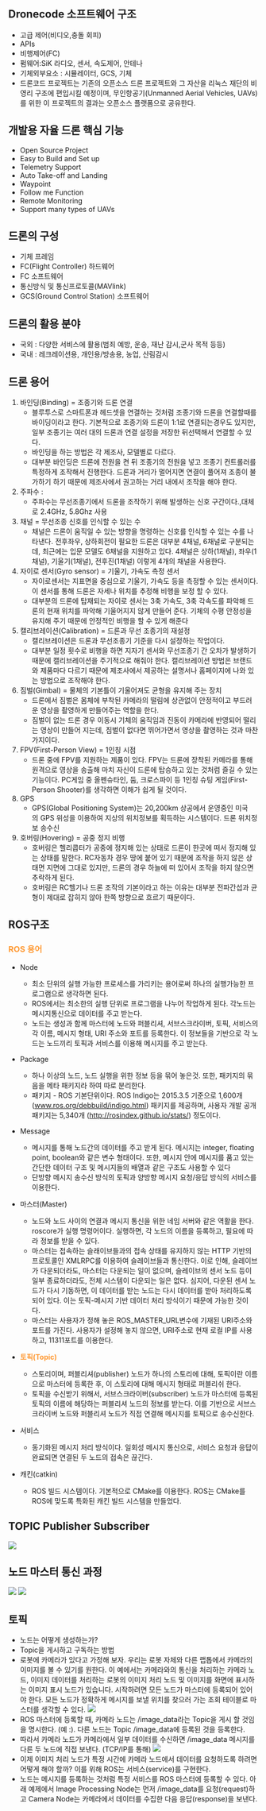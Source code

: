 ## Dronecode 소프트웨어 구조
- 고급 제어(비디오,충돌 회피)
- APIs
- 비행제어(FC)
- 펌웨어:SiK 라디오, 센서, 속도제어, 안테나
- 기체외부요소 : 시뮬레이터, GCS, 기체
- 드론코드 프로젝트는 기존의 오픈소스 드론 프로젝트와 그 자산을 리눅스 재단의 비영리 구조에 편입시킬 예정이며, 무인항공기(Unmanned Aerial Vehicles, UAVs)를 위한 이 프로젝트의 결과는 오픈소스 플랫폼으로 공유한다.


## 개발용 자율 드론 핵심 기능
- Open Source Project
- Easy to Build and Set up
- Telemetry Support
- Auto Take-off and Landing
- Waypoint
- Follow me Function
- Remote Monitoring
- Support many types of UAVs

## 드론의 구성
- 기체 프레임
- FC(Flight Controller) 하드웨어
- FC 소프트웨어
- 통신방식 및 통신프로토콜(MAVlink)
- GCS(Ground Control Station) 소프트웨어

## 드론의 활용 분야
- 국외 :  다양한 서비스에 활용(범죄 예방, 운송, 재난 감시,군사 목적 등등)
- 국내 : 레크레이션용, 개인용/방송용, 농업, 산림감시  

## 드론 용어
1. 바인딩(Binding) = 조종기와 드론 연결
   - 블루투스로 스마트폰과 헤드셋을 연결하는 것처럼 조종기와 드론을 연결할때를 바이딩이라고 한다. 기본적으로 조종기와 드론이 1:1로 연결되는경우도 있지만, 일부 조종기는 여러 대의 드론과 연결 설정을 저장한 뒤선택해서 연결할 수 있다.
   - 바인딩을 하는 방법은 각 제조사, 모델별로 다르다.
   - 대부분 바인딩은 드론에 전원을 켠 뒤 조종기의 전원을 넣고 조종기 컨트롤러를 특정하게 조작해서 진행한다. 드론과 거리가 멀어지면 연결이 풀어져 조종이 불가하기 하기 때문에 제조사에서 권고하는 거리 내에서 조작을 해야 한다. 
2. 주파수 :
   - 주파수는 무선조종기에서 드론을 조작하기 위해 발생하는 신호 구간이다.,대체로 2.4GHz, 5.8Ghz 사용
3. 채널  = 무선조종 신호를 인식할 수 있는 수
   - 채널은 드론이 움직일 수 있는 방향을 명령하는 신호를 인식할 수 있는 수를 나타낸다. 전후좌우, 상하회전이 필요한 드론은 대부분 4채널, 6채널로 구분되는데, 최근에는 입문 모델도 6채널을 지원하고 있다. 4채널은 상하(1채널), 좌우(1채널), 기울기(1채널), 전후진(1채널) 이렇게 4개의 채널을 사용한다.
4. 자이로 센서(Gyro sensor) = 기울기, 가속도 측정 센서
   - 자이로센서는 지표면을 중심으로 기울기, 가속도 등을 측정할 수 있는 센서이다. 이 센서를 통해 드론은 자세나 위치를 추정해 비행을 보정 할 수 있다.
   - 대부분의 드론에 탑재되는 자이로 센서는 3축 가속도, 3축 각속도를 파악해 드론의 현재 위치를 파악해 기울어지지 않게 만들어 준다. 기체의 수평 안정성을 유지해 주기 때문에 안정적인 비행을 할 수 있게 해준다
5. 캘리브레이션(Calibration) = 드론과 무선 조종기의 재설정
   - 캘리브레이션은 드론과 무선조종기 기준을 다시 설정하는 작업이다.
   - 대부분 일정 횟수로 비행을 하면 지자기 센서와 무선조종기 간 오차가 발생하기 때문에 캘리브레이션을 주기적으로 해줘야 한다. 캘리브레이션 방법은 브랜드와 제품마다 다르기 때문에 제조사에서 제공하는 설명서나 홈페이지에 나와 있는 방법으로 조작해야 한다. 
6. 짐벌(Gimbal) = 물체의 기본틀이 기울어져도 균형을 유지해 주는 장치
   - 드론에서 짐벌은 몸체에 부착된 카메라의 떨림에 상관없이 안정적이고 부드러운 영상을 촬영하게 만들어주는 역할을 한다.
   - 짐벌이 없는 드론 경우 이동시 기체의 움직임과 진동이 카메라에 반영되어 떨리는 영상이 만들어 지는데, 짐벌이 없다면 뛰어가면서 영상을 촬영하는 것과 마찬가지이다.  
7. FPV(First-Person View) = 1인칭 시점
   - 드론 중에 FPV를 지원하는 제품이 있다. FPV는 드론에 장착된 카메라를 통해 원격으로 영상을 송출해 마치 자신이 드론에 탑승하고 있는 것처럼 즐길 수 있는 기능이다. PC게임 중 올펜슈타인, 둠, 크로스파이 등 1인칭 슈팅 게임(First-Person Shooter)를 생각하면 이해가 쉽게 될 것이다.
8. GPS
   - GPS(Global Positioning System)는 20,200km 상공에서 운영중인 미국의 GPS 위성을 이용하여 지상의 위치정보를 획득하는 시스템이다. 드론 위치정보 송수신
9. 호버링(Hovering) = 공중 정지 비행
   - 호버링은 헬리콥터가 공중에 정지해 있는 상태로 드론이 한곳에 떠서 정지해 있는 상태를 말한다. RC자동차 경우 땅에 붙어 있기 때문에 조작을 하지 않은 상태면 지면에 그대로 있지만, 드론의 경우 하늘에 떠 있어서 조작을 하지 않으면 추락하게 된다.
   - 호버링은 RC헬기나 드론 조작의 기본이라고 하는 이유는 대부분 전파간섭과 균형이 제대로 잡히지 않아 한쪽 방향으로 흐르기 때문이다.
## ROS구조
### __<span style="color:#ff9933">ROS 용어</span>__
- Node
  - 최소 단위의 실행 가능한 프로세스를 가리키는 용어로써 하나의 실행가능한 프로그램으로 생각하면 된다.
  - ROS에서는 최소한의 실행 단위로 프로그램을 나누어 작업하게 된다. 각노드는 메시지통신으로 데이터를 주고 받는다.
  - 노드는 생성과 함께 마스터에 노드와 퍼블리셔, 서브스크라이버, 토픽, 서비스의 각 이름, 메시지 형태, URI 주소와 포트를 등록한다. 이 정보들을 기반으로 각 노드는 노드끼리 토픽과 서비스를 이용해 메시지를 주고 받는다.

- Package
  - 하나 이상의 노드, 노드 실행을 위한 정보 등을 묶어 놓은것. 또한, 패키지의 묶음을 메타 패키지라 하여 따로 분리한다.
  - 패키지 - ROS 기본단위이다. ROS Indigo는 2015.3.5 기준으로 1,600개 (www.ros.org/debbuild/indigo.html) 패키지를 제공하며, 사용자 개발 공개 패키지는 5,340개 (http://rosindex.github.io/stats/) 정도이다.

- Message
  - 메시지를 통해 노드간의 데이터를 주고 받게 된다. 메시지는 integer, floating point, boolean와 같은 변수 형태이다. 또한, 메시지 안에 메시지를 품고 있는 간단한 데이터 구조 및 메시지들의 배열과 같은 구조도 사용할 수 있다
  - 단방향 메시지 송수신 방식의 토픽과 양방향 메시지 요청/응답 방식의 서비스를 이용한다.
- 마스터(Master)
  - 노드와 노드 사이의 연결과 메시지 통신을 위한 네임 서버와 같은 역활을 한다. roscore가 실행 명령어이다. 실행하면, 각 노드의 이름을 등록하고, 필요에 따라 정보를 받을 수 있다. 
  - 마스터는 접속하는 슬래이브들과의 접속 상태를 유지하지 않는 HTTP 기반의 프로토콜인 XMLRPC를 이용하여 슬레이브들과 통신한다. 이로 인해, 슬레이브가 다운되더라도, 마스터는 다운되는 일이 없으며, 슬레이브의 센서 노드 등이 일부 종료하더라도, 전체 시스템이 다운되는 일은 없다. 심지어, 다운된 센서 노드가 다시 기동하면, 이 데이터를 받는 노드는 다시 데이터를 받아 처리하도록 되어 있다. 이는 토픽-메시지 기반 데이터 처리 방식이기 때문에 가능한 것이다. 
  - 마스터는 사용자가 정해 놓은 ROS_MASTER_URL변수에 기재된 URI주소와 포트를 가진다. 사용자가 설정해 놓지 않으면, URI주소로 현재 로컬 IP를 사용하고, 11311포트를 이용한다.
- __<span style="color:#ff9933">토픽(Topic)</span>__
  - 스토리이며, 퍼블리셔(publisher) 노드가 하나의 스토리에 대해, 토픽이란 이름으로 마스터에 등록한 후, 이 스토리에 대해 메시지 형태로 퍼블리쉬 한다.
  - 토픽을 수신받기 위해서, 서브스크라이버(subscriber) 노드가 마스터에 등록된 토픽의 이름에 해당하는 퍼블리셔 노드의 정보를 받는다. 이를 기반으로 서브스크라이버 노드와 퍼블리셔 노드가 직접 연결해 메시지를 토픽으로 송수신한다.
- 서비스
  - 동기화된 메시지 처리 방식이다. 일회성 메시지 통신으로, 서비스 요청과 응답이 완료되면 연결된 두 노드의 접속은 끊긴다.

- 캐킨(catkin) 
  - ROS 빌드 시스템이다. 기본적으로 CMake를 이용한다. ROS는 CMake를 ROS에 맞도록 특화된 캐킨 빌드 시스템을 만들었다.

## TOPIC Publisher Subscriber
![](https://velog.velcdn.com/images%2Fbbirong%2Fpost%2F14308294-d9e9-4a8e-8ec1-9ed3e066e790%2Fimage.png)

## 노드 마스터 통신 과정
![](https://t1.daumcdn.net/cfile/tistory/9946D93B5AC4529922)
![](https://244752272-files.gitbook.io/~/files/v0/b/gitbook-legacy-files/o/assets%2F-LcW4PzQzrJVLjrT8lUh%2F-MNBQpKGmXCfslqzaQMe%2F-MNC6_ftU4n-qqFNp1ic%2FConceptual-model-of-ROS-topics-presented-by-Radu-Rusu-in-his-tutorial8.png?alt=media&token=a0de4716-9958-4d74-947c-120c78f88507)

## 토픽
- 노드는 어떻게 생성하는가?
- Topic을 게시하고 구독하는 방법
- 로봇에 카메라가 있다고 가정해 보자. 우리는 로봇 자체와 다른 랩톱에서 카메라의 이미지를 볼 수 있기를 원한다. 이 예에서는 카메라와의 통신을 처리하는 카메라 노드, 이미지 데이터를 처리하는 로봇의 이미지 처리 노드 및 이미지를 화면에 표시하는 이미지 표시 노드가 있습니다. 시작하려면 모든 노드가 마스터에 등록되어 있어야 한다. 모든 노드가 정확하게 메시지를 보낼 위치를 찾으러 가는 조회 테이블로 마스터를 생각할 수 있다.
![](http://www.clearpathrobotics.com/assets/guides/kinetic/ros/_images/ros101two.png)
- ROS 마스터에 등록할 때, 카메라 노드는 /image_data라는 Topic을 게시 할 것임을 명시한다.  (예 :). 다른 노드는 Topic /image_data에 등록된 것을 등록한다. 
- 따라서 카메라 노드가 카메라에서 일부 데이터를 수신하면 /image_data 메시지를 다른 두 노드에 직접 보낸다. (TCP/IP를 통해)
![](http://www.clearpathrobotics.com/assets/guides/kinetic/ros/_images/ros101three.png)
- 이제 이미지 처리 노드가 특정 시간에 카메라 노드에서 데이터를 요청하도록 하려면 어떻게 해야 할까? 이를 위해 ROS는 서비스(service)를 구현한다.
- 노드는 메시지를 등록하는 것처럼 특정 서비스를 ROS 마스터에 등록할 수 있다. 아래 예제에서 Image Processing Node는 먼저 /image_data를 요청(request)하고 Camera Node는 카메라에서 데이터를 수집한 다음 응답(response)을 보낸다.
